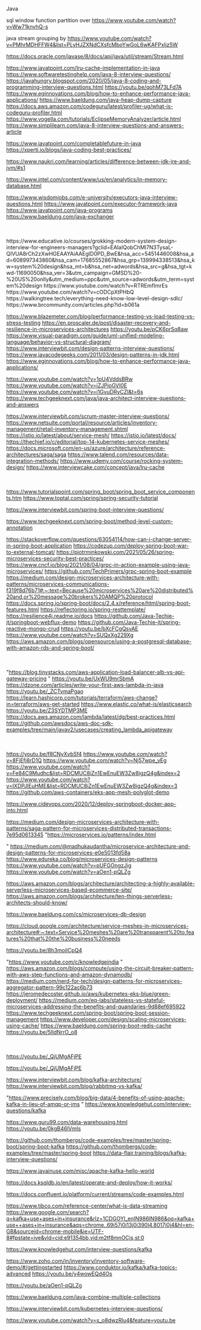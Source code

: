 Java 

sql window function partition over
https://www.youtube.com/watch?v=Ww71knvhQ-s

java stream grouping by 
https://www.youtube.com/watch?v=PMhrMDHFFW4&list=PLyHJZXNdCXsfcMboYwGoL6wKAFPxljz5W

https://docs.oracle.com/javase/8/docs/api/java/util/stream/Stream.html

https://www.javatpoint.com/lru-cache-implementation-in-java
https://www.softwaretestinghelp.com/java-8-interview-questions/
https://javahungry.blogspot.com/2020/05/java-8-coding-and-programming-interview-questions.html
https://youtu.be/qohM73LFd7A
https://www.eginnovations.com/blog/how-to-enhance-performance-java-applications/
https://www.baeldung.com/java-heap-dump-capture
https://docs.aws.amazon.com/codeguru/latest/profiler-ug/what-is-codeguru-profiler.html
https://www.vogella.com/tutorials/EclipseMemoryAnalyzer/article.html
https://www.simplilearn.com/java-8-interview-questions-and-answers-article

https://www.javatpoint.com/completablefuture-in-java
https://xperti.io/blogs/java-coding-best-practices/

https://www.naukri.com/learning/articles/difference-between-jdk-jre-and-jvm/#s1

https://www.intel.com/content/www/us/en/analytics/in-memory-database.html

https://www.wisdomjobs.com/e-university/executors-java-interview-questions.html
https://www.javatpoint.com/executor-framework-java
https://www.javatpoint.com/java-programs
https://www.baeldung.com/java-exchanger


<BR>
<BR>
https://www.educative.io/courses/grokking-modern-system-design-interview-for-engineers-managers?gclid=EAIaIQobChMI7N3TysaL-QIVUA8rCh2zXwHGEAAYAiAAEgID0PD_BwE&hsa_acc=5451446008&hsa_ad=608997343860&hsa_cam=17685552867&hsa_grp=139994338513&hsa_kw=system%20design&hsa_mt=b&hsa_net=adwords&hsa_src=g&hsa_tgt=kwd-11690050&hsa_ver=3&utm_campaign=GMSD%20-%20US%20onlly&utm_medium=ppc&utm_source=adwords&utm_term=system%20design
https://www.youtube.com/watch?v=RTREmfImrEs
https://www.youtube.com/watch?v=cODCpXtPHbQ
https://walkingtree.tech/everything-need-know-low-level-design-sdlc/
https://www.brcommunity.com/articles.php?id=b061a

https://www.blazemeter.com/blog/performance-testing-vs-load-testing-vs-stress-testing
https://en.proscaler.de/post/disaster-recovery-and-resilience-in-microservices-architectures
https://youtu.be/pCK6prSq8aw
https://www.visual-paradigm.com/guide/uml-unified-modeling-language/behavior-vs-structural-diagram/
https://www.interviewbit.com/design-patterns-interview-questions/
​​https://www.javacodegeeks.com/2011/03/design-patterns-in-jdk.html
https://www.eginnovations.com/blog/how-to-enhance-performance-java-applications/

https://www.youtube.com/watch?v=1pU4VddsBRw
https://www.youtube.com/watch?v=iZJPioGVI0E
https://www.youtube.com/watch?v=i1GvuDRyCZI&t=6s
https://www.techgeeknext.com/java/java-architect-interview-questions-and-answers

https://www.interviewbit.com/scrum-master-interview-questions/
https://www.netsuite.com/portal/resource/articles/inventory-management/retail-inventory-management.shtml
https://istio.io/latest/about/service-mesh/
https://istio.io/latest/docs/
https://thechief.io/c/editorial/top-14-kubernetes-service-meshes/
https://docs.microsoft.com/en-us/azure/architecture/reference-architectures/saga/saga
https://www.talend.com/resources/data-integration-methods/
https://www.udemy.com/course/rocking-system-design/
https://www.interviewcake.com/concept/java/lru-cache

<BR><BR>
https://www.tutorialspoint.com/spring_boot/spring_boot_service_components.htm
https://www.toptal.com/spring/spring-security-tutorial

https://www.interviewbit.com/spring-boot-interview-questions/

https://www.techgeeknext.com/spring-boot/method-level-custom-annotation

https://stackoverflow.com/questions/63054114/how-can-i-change-server-in-spring-boot-application
https://codezup.com/deploy-spring-boot-war-to-external-tomcat/
https://piotrminkowski.com/2021/05/26/spring-microservices-security-best-practices/
https://www.cncf.io/blog/2021/08/04/grpc-in-action-example-using-java-microservices/
https://github.com/TechPrimers/grpc-spring-boot-example
https://medium.com/design-microservices-architecture-with-patterns/microservices-communications-f319f8d76b71#:~:text=Because%20microservices%20are%20distributed%20and,or%20message%20brokers%20AMQP%20protocol
https://docs.spring.io/spring-boot/docs/2.4.x/reference/html/spring-boot-features.html
https://reflectoring.io/spring-resttemplate/
https://resilience4j.readme.io/docs
https://github.com/Java-Techie-jt/springboot-webflux-demo
https://github.com/Java-Techie-jt/spring-reactive-mongo-crud
https://youtu.be/bXcFCgQsvAE
https://www.youtube.com/watch?v=SUQxXg229Xg
https://aws.amazon.com/blogs/opensource/using-a-postgresql-database-with-amazon-rds-and-spring-boot/

<BR><BR>
"https://blog.tinystacks.com/aws-application-load-balancer-alb-vs-api-gateway-pricing
"
https://youtu.be/UxWU9mrSbmA
https://dzone.com/articles/write-your-first-aws-lambda-in-java
https://youtu.be/_ZCTvmaPgao
https://learn.hashicorp.com/tutorials/terraform/aws-change?in=terraform/aws-get-started
https://www.elastic.co/what-is/elasticsearch
https://youtu.be/Z3SYDTMP3ME
https://docs.aws.amazon.com/lambda/latest/dg/best-practices.html
https://github.com/awsdocs/aws-doc-sdk-examples/tree/main/javav2/usecases/creating_lambda_apigateway


<BR><BR>
https://youtu.be/f8CNyXvbSf4
https://www.youtube.com/watch?v=8FjEfj8rD1Q
https://www.youtube.com/watch?v=Nj57wpe_vEg
https://www.youtube.com/watch?v=Fe84C9Mudhc&list=RDCMUC8iZn1EwEnuEW3Zw8igzQ4g&index=2
https://www.youtube.com/watch?v=IXDPJlEuHME&list=RDCMUC8iZn1EwEnuEW3Zw8igzQ4g&index=3
https://github.com/aws-containers/eks-app-mesh-polyglot-demo

https://www.cidevops.com/2020/12/deploy-springboot-docker-app-into.html

https://medium.com/design-microservices-architecture-with-patterns/saga-pattern-for-microservices-distributed-transactions-7e95d0613345
"https://microservices.io/patterns/index.html

"
https://medium.com/@madhukaudantha/microservice-architecture-and-design-patterns-for-microservices-e0e5013fd58a
https://www.edureka.co/blog/microservices-design-patterns
https://www.youtube.com/watch?v=pUFGOngzJig
https://www.youtube.com/watch?v=aOen1-pQLZg

https://aws.amazon.com/blogs/architecture/architecting-a-highly-available-serverless-microservices-based-ecommerce-site/
https://aws.amazon.com/blogs/architecture/ten-things-serverless-architects-should-know/

https://www.baeldung.com/cs/microservices-db-design

https://cloud.google.com/architecture/service-meshes-in-microservices-architecture#:~:text=Service%20meshes%20are%20transparent%20to,features%20that%20the%20business%20needs

https://youtu.be/8h3moilCpQ4

"https://www.youtube.com/c/knowledgeindia
"
https://aws.amazon.com/blogs/compute/using-the-circuit-breaker-pattern-with-aws-step-functions-and-amazon-dynamodb/
https://medium.com/nerd-for-tech/design-patterns-for-microservices-aggregator-pattern-99c122ac6b73
https://jeromedecoster.github.io/aws/kubernetes-eks-blue/green-deployment/
https://medium.com/eq-labs/stateless-vs-stateful-microservices-addressing-the-benefits-and-quandaries-9d88ef695922
https://www.techgeeknext.com/spring-boot/spring-boot-session-management
https://www.developer.com/design/scaling-microservices-using-cache/
https://www.baeldung.com/spring-boot-redis-cache
https://youtu.be/5lIdNrrO_o8

<BR><BR>
https://youtu.be/_QjUMgAFjPE

https://youtu.be/_QjUMgAFjPE

https://www.interviewbit.com/blog/kafka-architecture/
https://www.interviewbit.com/blog/rabbitmq-vs-kafka/

"https://www.precisely.com/blog/big-data/4-benefits-of-using-apache-kafka-in-lieu-of-amqp-or-jms
"
https://www.knowledgehut.com/interview-questions/kafka

https://www.guru99.com/data-warehousing.html
https://youtu.be/0kgB46lVmIs

https://github.com/thombergs/code-examples/tree/master/spring-boot/spring-boot-kafka
https://github.com/thombergs/code-examples/tree/master/spring-boot
https://data-flair.training/blogs/kafka-interview-questions/

https://www.javainuse.com/misc/apache-kafka-hello-world

https://docs.ksqldb.io/en/latest/operate-and-deploy/how-it-works/

https://docs.confluent.io/platform/current/streams/code-examples.html

https://www.tibco.com/reference-center/what-is-data-streaming
https://www.google.com/search?q=kafka+use+ases+in+insurance&rlz=1CDGOYI_enIN986IN986&oq=kafka+use++ases+in+insurance&aqs=chrome..69i57j0i13j0i390l4.8017j0j4&hl=en-GB&sourceid=chrome-mobile&ie=UTF-8#fpstate=ive&vld=cid:e91354bb,vid:m2tf8mnOCjs,st:0

https://www.knowledgehut.com/interview-questions/kafka

https://www.zoho.com/in/inventory/inventory-software-demo/#/gettingstarted
https://www.conduktor.io/kafka/kafka-topics-advanced
https://youtu.be/y4wowEQd4Os

https://youtu.be/aOen1-pQLZg


https://www.baeldung.com/java-combine-multiple-collections

https://www.interviewbit.com/kubernetes-interview-questions/





https://www.youtube.com/watch?v=s_o8dwzRlu4&feature=youtu.be





